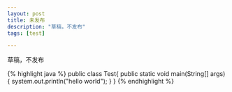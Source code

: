 ```yaml
---
layout: post
title: 未发布
description: "草稿，不发布"
tags: [test]

---
```


草稿，不发布

{% highlight java %}
public class Test{
    public static void main(String[] args) {
        system.out.println("hello world");
    }
}
{% endhighlight %}
